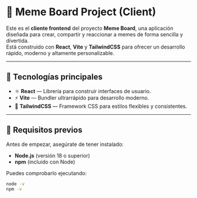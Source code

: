 # 🎨 Meme Board Project (Client)

Este es el **cliente frontend** del proyecto **Meme Board**, una aplicación diseñada para crear, compartir y reaccionar a memes de forma sencilla y divertida.  
Está construido con **React**, **Vite** y **TailwindCSS** para ofrecer un desarrollo rápido, moderno y altamente personalizable.

---

## 🚀 Tecnologías principales

- ⚛️ **React** — Librería para construir interfaces de usuario.
- ⚡ **Vite** — Bundler ultrarrápido para desarrollo moderno.
- 🎨 **TailwindCSS** — Framework CSS para estilos flexibles y consistentes.

---

## 🧰 Requisitos previos

Antes de empezar, asegúrate de tener instalado:

- **Node.js** (versión 18 o superior)
- **npm** (incluido con Node)

Puedes comprobarlo ejecutando:

```bash
node -v
npm -v
```
